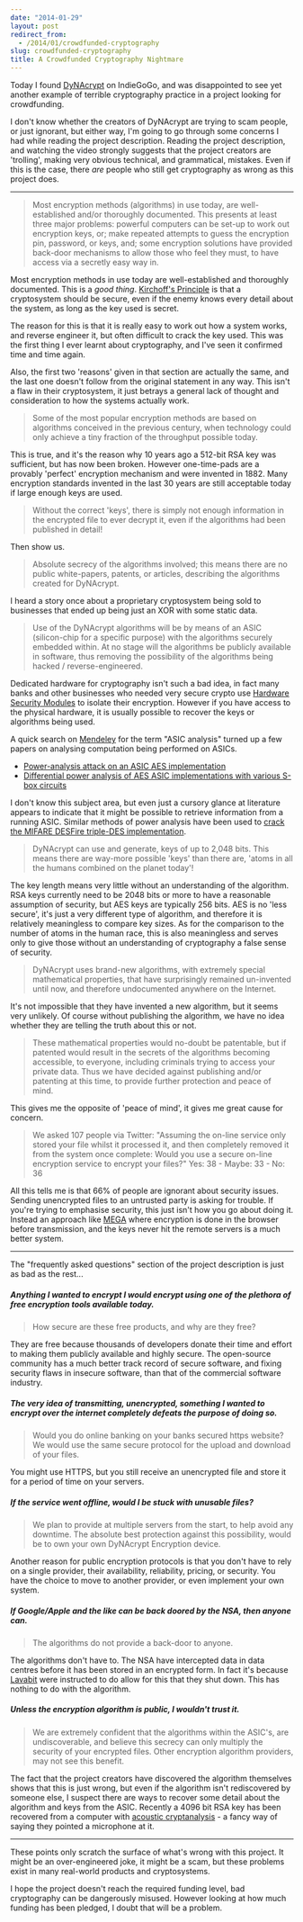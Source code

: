 ```yaml
---
date: "2014-01-29"
layout: post
redirect_from:
  - /2014/01/crowdfunded-cryptography
slug: crowdfunded-cryptography
title: A Crowdfunded Cryptography Nightmare
---
```


Today I found [DyNAcrypt](http://www.indiegogo.com/projects/dynacrypt-introducing-the-fractalizing-random-abstraction-ciphering-transputer/x/4092978) on IndieGoGo, and was disappointed to see yet another example of terrible cryptography practice in a project looking for crowdfunding.

I don't know whether the creators of DyNAcrypt are trying to scam people, or just ignorant, but either way, I'm going to go through some concerns I had while reading the project description. Reading the project description, and watching the video strongly suggests that the project creators are 'trolling', making very obvious technical, and grammatical, mistakes. Even if this is the case, there _are_ people who still get cryptography as wrong as this project does.

---

> Most encryption methods (algorithms) in use today, are well-established and/or thoroughly documented. This presents at least three major problems: powerful computers can be set-up to work out encryption keys, or; make repeated attempts to guess the encryption pin, password, or keys, and; some encryption solutions have provided back-door mechanisms to allow those who feel they must, to have access via a secretly easy way in.

Most encryption methods in use today are well-established and thoroughly documented. This is a _good thing_. [Kirchoff's Principle](http://en.wikipedia.org/wiki/Kerckhoffs's_principle) is that a cryptosystem should be secure, even if the enemy knows every detail about the system, as long as the key used is secret.

The reason for this is that it is really easy to work out how a system works, and reverse engineer it, but often difficult to crack the key used. This was the first thing I ever learnt about cryptography, and I've seen it confirmed time and time again.

Also, the first two 'reasons' given in that section are actually the same, and the last one doesn't follow from the original statement in any way. This isn't a flaw in their cryptosystem, it just betrays a general lack of thought and consideration to how the systems actually work.

> Some of the most popular encryption methods are based on algorithms conceived in the previous century, when technology could only achieve a tiny fraction of the throughput possible today.

This is true, and it's the reason why 10 years ago a 512-bit RSA key was sufficient, but has now been broken. However one-time-pads are a provably 'perfect' encryption mechanism and were invented in 1882. Many encryption standards invented in the last 30 years are still acceptable today if large enough keys are used.

> Without the correct 'keys', there is simply not enough information in the encrypted file to ever decrypt it, even if the algorithms had been published in detail!

Then show us.

> Absolute secrecy of the algorithms involved; this means there are no public white-papers, patents, or articles, describing the algorithms created for DyNAcrypt.

I heard a story once about a proprietary cryptosystem being sold to businesses that ended up being just an XOR with some static data.

> Use of the DyNAcrypt algorithms will be by means of an ASIC (silicon-chip for a specific purpose) with the algorithms securely embedded within. At no stage will the algorithms be publicly available in software, thus removing the possibility of the algorithms being hacked / reverse-engineered.

Dedicated hardware for cryptography isn't such a bad idea, in fact many banks and other businesses who needed very secure crypto use [Hardware Security Modules](http://en.wikipedia.org/wiki/Hardware_security_module) to isolate their encryption. However if you have access to the physical hardware, it is usually possible to recover the keys or algorithms being used.

A quick search on [Mendeley](https://mendeley.com) for the term "ASIC analysis" turned up a few papers on analysing computation being performed on ASICs.

- [Power-analysis attack on an ASIC AES implementation](http://www.mendeley.com/catalog/poweranalysis-attack-asic-aes-implementation/)
- [Differential power analysis of AES ASIC implementations with various S-box circuits](http://www.mendeley.com/catalog/differential-power-analysis-aes-asic-implementations-various-sbox-circuits/)

I don't know this subject area, but even just a cursory glance at literature appears to indicate that it might be possible to retrieve information from a running ASIC. Similar methods of power analysis have been used to [crack the MIFARE DESFire triple-DES implementation](http://www.iacr.org/workshops/ches/ches2011/presentations/Session%205/CHES2011_Session5_1.pdf).

> DyNAcrypt can use and generate, keys of up to 2,048 bits. This means there are way-more possible 'keys' than there are, 'atoms in all the humans combined on the planet today'!

The key length means very little without an understanding of the algorithm. RSA keys currently need to be 2048 bits or more to have a reasonable assumption of security, but AES keys are typically 256 bits. AES is no 'less secure', it's just a very different type of algorithm, and therefore it is relatively meaningless to compare key sizes. As for the comparison to the number of atoms in the human race, this is also meaningless and serves only to give those without an understanding of cryptography a false sense of security.

> DyNAcrypt uses brand-new algorithms, with extremely special mathematical properties, that have surprisingly remained un-invented until now, and therefore undocumented anywhere on the Internet.

It's not impossible that they have invented a new algorithm, but it seems very unlikely. Of course without publishing the algorithm, we have no idea whether they are telling the truth about this or not.

> These mathematical properties would no-doubt be patentable, but if patented would result in the secrets of the algorithms becoming accessible, to everyone, including criminals trying to access your private data. Thus we have decided against publishing and/or patenting at this time, to provide further protection and peace of mind.

This gives me the opposite of 'peace of mind', it gives me great cause for concern.

> We asked 107 people via Twitter:
> "Assuming the on-line service only stored your file whilst it processed it, and then completely removed it from the system once complete: Would you use a secure on-line encryption service to encrypt your files?"
> Yes: 38 - Maybe: 33 - No: 36

All this tells me is that 66% of people are ignorant about security issues. Sending unencrypted files to an untrusted party is asking for trouble. If you're trying to emphasise security, this just isn't how you go about doing it. Instead an approach like [MEGA](https://mega.co.nz) where encryption is done in the browser before transmission, and the keys never hit the remote servers is a much better system.

---

The "frequently asked questions" section of the project description is just as bad as the rest...

##### Anything I wanted to encrypt I would encrypt using one of the plethora of free encryption tools available today.

> How secure are these free products, and why are they free?

They are free because thousands of developers donate their time and effort to making them publicly available and highly secure. The open-source community has a much better track record of secure software, and fixing security flaws in insecure software, than that of the commercial software industry.

##### The very idea of transmitting, unencrypted, something I wanted to encrypt over the internet completely defeats the purpose of doing so.

> Would you do online banking on your banks secured https website? We would use the same secure protocol for the upload and download of your files.

You might use HTTPS, but you still receive an unencrypted file and store it for a period of time on your servers.

##### If the service went offline, would I be stuck with unusable files?

> We plan to provide at multiple servers from the start, to help avoid any downtime. The absolute best protection against this possibility, would be to own your own DyNAcrypt Encryption device.

Another reason for public encryption protocols is that you don't have to rely on a single provider, their availability, reliability, pricing, or security. You have the choice to move to another provider, or even implement your own system.

##### If Google/Apple and the like can be back doored by the NSA, then anyone can.

> The algorithms do not provide a back-door to anyone.

The algorithms don't have to. The NSA have intercepted data in data centres before it has been stored in an encrypted form. In fact it's because [Lavabit](https://lavabit.com) were instructed to do allow for this that they shut down. This has nothing to do with the algorithm.

##### Unless the encryption algorithm is public, I wouldn't trust it.

> We are extremely confident that the algorithms within the ASIC's, are undiscoverable, and believe this secrecy can only multiply the security of your encrypted files. Other encryption algorithm providers, may not see this benefit.

The fact that the project creators have discovered the algorithm themselves shows that this is just wrong, but even if the algorithm isn't rediscovered by someone else, I suspect there are ways to recover some detail about the algorithm and keys from the ASIC. Recently a 4096 bit RSA key has been recovered from a computer with [acoustic cryptanalysis](http://www.cs.tau.ac.il/~tromer/acoustic/) - a fancy way of saying they pointed a microphone at it.

---

These points only scratch the surface of what's wrong with this project. It might be an over-engineered joke, it might be a scam, but these problems exist in many real-world products and cryptosystems.

I hope the project doesn't reach the required funding level, bad cryptography can be dangerously misused. However looking at how much funding has been pledged, I doubt that will be a problem.
